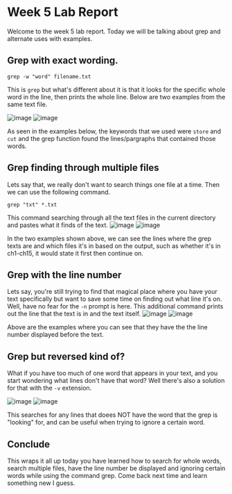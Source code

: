 # Week 5 Lab Report
Welcome to the week 5 lab report. Today we will be talking about grep and alternate uses with examples.

## Grep with exact wording.

`grep -w "word" filename.txt` 

This is `grep` but what's different about it is that it looks for the specific whole word in the line, then prints the whole line.
Below are two examples from the same text file.


![image](https://i.imgur.com/Hk5WNHX.png)
![image](https://i.imgur.com/R49CGX6.png)

As seen in the examples below, the keywords that we used were `store` and `cut` and the grep function found the lines/pargraphs that contained those words.

## Grep finding through multiple files

Lets say that, we really don't want to search things one file at a time. Then we can use the following command. 

`grep "txt" *.txt`

This command searching through all the text files in the current directory and pastes what it finds of the text. 
![image](https://i.imgur.com/FLJPsID.png)
![image](https://i.imgur.com/avFwcHa.png)

In the two examples shown above, we can see the lines where the grep texts are and which files it's in based on the output, such as whether it's in ch1-ch15, it would state it first then continue on.

## Grep with the line number

Lets say, you're still trying to find that magical place where you have your text specifically but want to save some time on finding out what line it's on. Well, have no fear for the `-n` prompt is here. This additional command prints out the line that the text is in and the text itself.
![image](https://i.imgur.com/TBPC1N0.png)
![image](https://i.imgur.com/gNHQsI0.png)

Above are the examples where you can see that they have the the line number displayed before the text.

## Grep but reversed kind of?

What if you have too much of one word that appears in your text, and you start wondering what lines don't have that word? Well there's also a solution for that with the `-v` extension.

![image](https://i.imgur.com/u6IByD3.png)
![image](https://i.imgur.com/ag4pKRq.png)

This searches for any lines that doees NOT have the word that the grep is "looking" for, and can be useful when trying to ignore a certain word.

## Conclude
This wraps it all up today you have learned how to search for whole words, search multiple files, have the line number be displayed and ignoring certain words while using the command grep. Come back next time and learn something new I guess.
